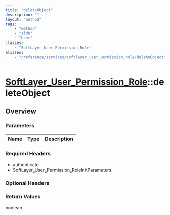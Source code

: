 ```yaml
---
title: "deleteObject"
description: ""
layout: "method"
tags:
    - "method"
    - "sldn"
    - "User"
classes:
    - "SoftLayer_User_Permission_Role"
aliases:
    - "/reference/services/softlayer_user_permission_role/deleteObject"
---
```

# [SoftLayer_User_Permission_Role](/reference/services/SoftLayer_User_Permission_Role)::deleteObject




## Overview 


### Parameters 
|Name | Type | Description |
| --- | --- | --- |


### Required Headers
* authenticate
* SoftLayer_User_Permission_RoleInitParameters

### Optional Headers

### Return Values
boolean

